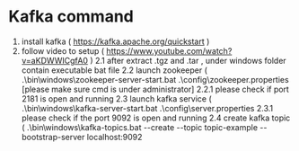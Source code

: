 # Kafka command

1. install kafka ( https://kafka.apache.org/quickstart )
2. follow video to setup ( https://www.youtube.com/watch?v=aKDWWICgfA0 )
  2.1 after extract .tgz and .tar , under windows folder contain executable bat file
  2.2 launch zookeeper ( .\bin\windows\zookeeper-server-start.bat .\config\zookeeper.properties    [please make sure cmd is under administrator]
    2.2.1 please check if port 2181 is open and running
  2.3 launch kafka service ( .\bin\windows\kafka-server-start.bat .\config\server.properties
    2.3.1 please check if the port 9092 is open and running
  2.4 create kafka topic ( .\bin\windows\kafka-topics.bat --create --topic topic-example --bootstrap-server localhost:9092
  
